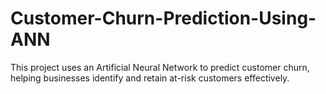 # Customer-Churn-Prediction-Using-ANN
This project uses an Artificial Neural Network to predict customer churn, helping businesses identify and retain at-risk customers effectively.
